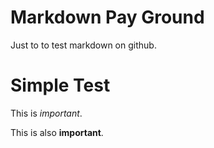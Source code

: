 # Markdown Pay Ground
Just to to test markdown on github.

# Simple Test

This is *important*.

This is also **important**.

